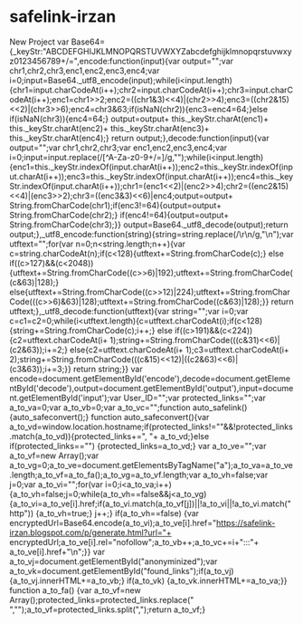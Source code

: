# safelink-irzan
New Project
var Base64={_keyStr:"ABCDEFGHIJKLMNOPQRSTUVWXYZabcdefghijklmnopqrstuvwxyz0123456789+/=",encode:function(input){var output="";var chr1,chr2,chr3,enc1,enc2,enc3,enc4;var i=0;input=Base64._utf8_encode(input);while(i<input.length){chr1=input.charCodeAt(i++);chr2=input.charCodeAt(i++);chr3=input.charCodeAt(i++);enc1=chr1>>2;enc2=((chr1&3)<<4)|(chr2>>4);enc3=((chr2&15)<<2)|(chr3>>6);enc4=chr3&63;if(isNaN(chr2)){enc3=enc4=64;}else if(isNaN(chr3)){enc4=64;}
output=output+ this._keyStr.charAt(enc1)+ this._keyStr.charAt(enc2)+ this._keyStr.charAt(enc3)+ this._keyStr.charAt(enc4);}
return output;},decode:function(input){var output="";var chr1,chr2,chr3;var enc1,enc2,enc3,enc4;var i=0;input=input.replace(/[^A-Za-z0-9\+\/\=]/g,"");while(i<input.length){enc1=this._keyStr.indexOf(input.charAt(i++));enc2=this._keyStr.indexOf(input.charAt(i++));enc3=this._keyStr.indexOf(input.charAt(i++));enc4=this._keyStr.indexOf(input.charAt(i++));chr1=(enc1<<2)|(enc2>>4);chr2=((enc2&15)<<4)|(enc3>>2);chr3=((enc3&3)<<6)|enc4;output=output+ String.fromCharCode(chr1);if(enc3!=64){output=output+ String.fromCharCode(chr2);}
if(enc4!=64){output=output+ String.fromCharCode(chr3);}}
output=Base64._utf8_decode(output);return output;},_utf8_encode:function(string){string=string.replace(/\r\n/g,"\n");var utftext="";for(var n=0;n<string.length;n++){var c=string.charCodeAt(n);if(c<128){utftext+=String.fromCharCode(c);}
else if((c>127)&&(c<2048)){utftext+=String.fromCharCode((c>>6)|192);utftext+=String.fromCharCode((c&63)|128);}
else{utftext+=String.fromCharCode((c>>12)|224);utftext+=String.fromCharCode(((c>>6)&63)|128);utftext+=String.fromCharCode((c&63)|128);}}
return utftext;},_utf8_decode:function(utftext){var string="";var i=0;var c=c1=c2=0;while(i<utftext.length){c=utftext.charCodeAt(i);if(c<128){string+=String.fromCharCode(c);i++;}
else if((c>191)&&(c<224)){c2=utftext.charCodeAt(i+ 1);string+=String.fromCharCode(((c&31)<<6)|(c2&63));i+=2;}
else{c2=utftext.charCodeAt(i+ 1);c3=utftext.charCodeAt(i+ 2);string+=String.fromCharCode(((c&15)<<12)|((c2&63)<<6)|(c3&63));i+=3;}}
return string;}}
var encode=document.getElementById('encode'),decode=document.getElementById('decode'),output=document.getElementById('output'),input=document.getElementById('input');var User_ID="";var protected_links="";var a_to_va=0;var a_to_vb=0;var a_to_vc="";function auto_safelink(){auto_safeconvert();}
function auto_safeconvert(){var a_to_vd=window.location.hostname;if(protected_links!=""&&!protected_links.match(a_to_vd)){protected_links+=", "+ a_to_vd;}else if(protected_links=="")
{protected_links=a_to_vd;}
var a_to_ve="";var a_to_vf=new Array();var a_to_vg=0;a_to_ve=document.getElementsByTagName("a");a_to_va=a_to_ve.length;a_to_vf=a_to_fa();a_to_vg=a_to_vf.length;var a_to_vh=false;var j=0;var a_to_vi="";for(var i=0;i<a_to_va;i++)
{a_to_vh=false;j=0;while(a_to_vh==false&&j<a_to_vg)
{a_to_vi=a_to_ve[i].href;if(a_to_vi.match(a_to_vf[j])||!a_to_vi||!a_to_vi.match("http"))
{a_to_vh=true;}
j++;}
if(a_to_vh==false)
{var encryptedUrl=Base64.encode(a_to_vi);a_to_ve[i].href="https://safelink-irzan.blogspot.com/p/generate.html?url="+ encryptedUrl;a_to_ve[i].rel="nofollow";a_to_vb++;a_to_vc+=i+":::"+ a_to_ve[i].href+"\n";}}
var a_to_vj=document.getElementById("anonyminized");var a_to_vk=document.getElementById("found_links");if(a_to_vj)
{a_to_vj.innerHTML+=a_to_vb;}
if(a_to_vk)
{a_to_vk.innerHTML+=a_to_va;}}
function a_to_fa()
{var a_to_vf=new Array();protected_links=protected_links.replace(" ","");a_to_vf=protected_links.split(",");return a_to_vf;}
